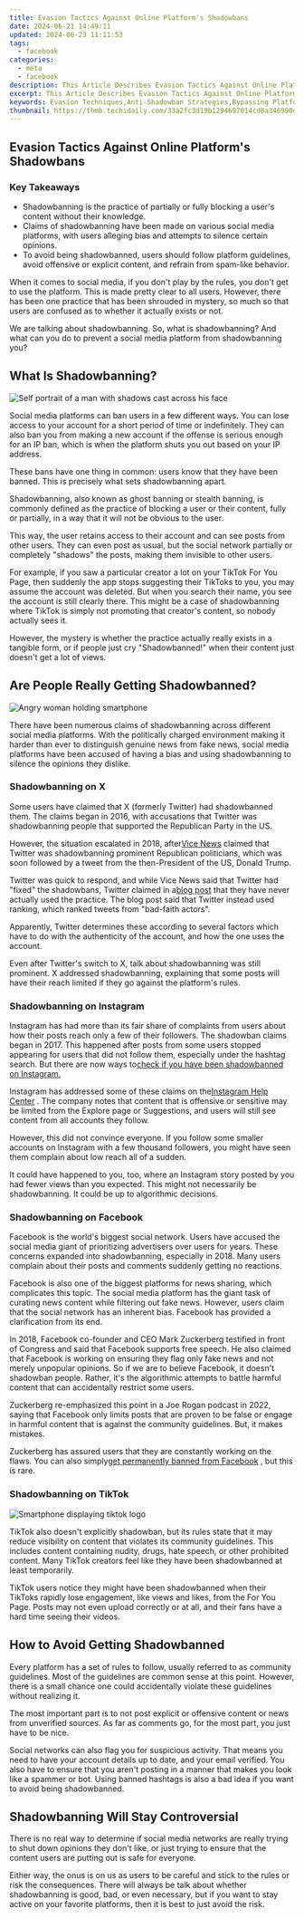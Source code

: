 ```yaml
---
title: Evasion Tactics Against Online Platform's Shadowbans
date: 2024-06-21 14:49:11
updated: 2024-06-23 11:11:53
tags:
  - facebook
categories:
  - meta
  - facebook
description: This Article Describes Evasion Tactics Against Online Platform's Shadowbans
excerpt: This Article Describes Evasion Tactics Against Online Platform's Shadowbans
keywords: Evasion Techniques,Anti-Shadowban Strategies,Bypassing Platform Ban,Online Shadowban Avoidance,Evading Social Platforms' Blocks,Bypassing Internet Blacklist,Anti-Ban Tactics Online
thumbnail: https://thmb.techidaily.com/33a2fc3d19b1294697014cd8a346990d81bbe0b373b3c35d45e36e3b5fdd2147.jpg
---
```


## Evasion Tactics Against Online Platform's Shadowbans

### Key Takeaways

* Shadowbanning is the practice of partially or fully blocking a user's content without their knowledge.
* Claims of shadowbanning have been made on various social media platforms, with users alleging bias and attempts to silence certain opinions.
* To avoid being shadowbanned, users should follow platform guidelines, avoid offensive or explicit content, and refrain from spam-like behavior.

 When it comes to social media, if you don't play by the rules, you don't get to use the platform. This is made pretty clear to all users. However, there has been one practice that has been shrouded in mystery, so much so that users are confused as to whether it actually exists or not.

 We are talking about shadowbanning. So, what is shadowbanning? And what can you do to prevent a social media platform from shadowbanning you?

## What Is Shadowbanning?

![Self portrait of a man with shadows cast across his face](https://static1.makeuseofimages.com/wordpress/wp-content/uploads/2023/01/creative-self-portraits-shadows.jpg)

 Social media platforms can ban users in a few different ways. You can lose access to your account for a short period of time or indefinitely. They can also ban you from making a new account if the offense is serious enough for an IP ban, which is when the platform shuts you out based on your IP address.

 These bans have one thing in common: users know that they have been banned. This is precisely what sets shadowbanning apart.

 Shadowbanning, also known as ghost banning or stealth banning, is commonly defined as the practice of blocking a user or their content, fully or partially, in a way that it will not be obvious to the user.

 This way, the user retains access to their account and can see posts from other users. They can even post as usual, but the social network partially or completely "shadows" the posts, making them invisible to other users.

 For example, if you saw a particular creator a lot on your TikTok For You Page, then suddenly the app stops suggesting their TikToks to you, you may assume the account was deleted. But when you search their name, you see the account is still clearly there. This might be a case of shadowbanning where TikTok is simply not promoting that creator's content, so nobody actually sees it.

 However, the mystery is whether the practice actually really exists in a tangible form, or if people just cry "Shadowbanned!" when their content just doesn't get a lot of views.

## Are People Really Getting Shadowbanned?

![Angry woman holding smartphone](https://static1.makeuseofimages.com/wordpress/wp-content/uploads/2022/03/angry-woman-smartphone.jpg)

 There have been numerous claims of shadowbanning across different social media platforms. With the politically charged environment making it harder than ever to distinguish genuine news from fake news, social media platforms have been accused of having a bias and using shadowbanning to silence the opinions they dislike.

### Shadowbanning on X

 Some users have claimed that X (formerly Twitter) had shadowbanned them. The claims began in 2016, with accusations that Twitter was shadowbanning people that supported the Republican Party in the US.

 However, the situation escalated in 2018, after[Vice News](https://news.vice.com/en%5Fus/article/43paqq/twitter-is-shadow-banning-prominent-republicans-like-the-rnc-chair-and-trump-jrs-spokesman) claimed that Twitter was shadowbanning prominent Republican politicians, which was soon followed by a tweet from the then-President of the US, Donald Trump.

 Twitter was quick to respond, and while Vice News said that Twitter had "fixed" the shadowbans, Twitter claimed in a[blog post](https://blog.twitter.com/official/en%5Fus/topics/company/2018/Setting-the-record-straight-on-shadow-banning.html) that they have never actually used the practice. The blog post said that Twitter instead used ranking, which ranked tweets from "bad-faith actors".

 Apparently, Twitter determines these according to several factors which have to do with the authenticity of the account, and how the one uses the account.

 Even after Twitter's switch to X, talk about shadowbanning was still prominent. X addressed shadowbanning, explaining that some posts will have their reach limited if they go against the platform's rules.

### Shadowbanning on Instagram

 Instagram has had more than its fair share of complaints from users about how their posts reach only a few of their followers. The shadowban claims began in 2017\. This happened after posts from some users stopped appearing for users that did not follow them, especially under the hashtag search. But there are now ways to[check if you have been shadowbanned on Instagram.](https://www.makeuseof.com/shadowbanned-instagram-how-to-check/)

 Instagram has addressed some of these claims on the[Instagram Help Center](https://help.instagram.com/613868662393739/?helpref=uf%5Fshare) . The company notes that content that is offensive or sensitive may be limited from the Explore page or Suggestions, and users will still see content from all accounts they follow.

 However, this did not convince everyone. If you follow some smaller accounts on Instagram with a few thousand followers, you might have seen them complain about low reach all of a sudden.

 It could have happened to you, too, where an Instagram story posted by you had fewer views than you expected. This might not necessarily be shadowbanning. It could be up to algorithmic decisions.

### Shadowbanning on Facebook

 Facebook is the world's biggest social network. Users have accused the social media giant of prioritizing advertisers over users for years. These concerns expanded into shadowbanning, especially in 2018\. Many users complain about their posts and comments suddenly getting no reactions.

 Facebook is also one of the biggest platforms for news sharing, which complicates this topic. The social media platform has the giant task of curating news content while filtering out fake news. However, users claim that the social network has an inherent bias. Facebook has provided a clarification from its end.

 In 2018, Facebook co-founder and CEO Mark Zuckerberg testified in front of Congress and said that Facebook supports free speech. He also claimed that Facebook is working on ensuring they flag only fake news and not merely unpopular opinions. So if we are to believe Facebook, it doesn't shadowban people. Rather, it's the algorithmic attempts to battle harmful content that can accidentally restrict some users.

 Zuckerberg re-emphasized this point in a Joe Rogan podcast in 2022, saying that Facebook only limits posts that are proven to be false or engage in harmful content that is against the community guidelines. But, it makes mistakes.

 Zuckerberg has assured users that they are constantly working on the flaws. You can also simply[get permanently banned from Facebook](https://www.makeuseof.com/things-permanently-banned-from-facebook/) , but this is rare.

### Shadowbanning on TikTok

![Smartphone displaying tiktok logo](https://static1.makeuseofimages.com/wordpress/wp-content/uploads/2023/08/smartphone-displaying-tiktok-logo.jpg)

 TikTok also doesn't explicitly shadowban, but its rules state that it may reduce visibility on content that violates its community guidelines. This includes content containing nudity, drugs, hate speech, or other prohibited content. Many TikTok creators feel like they have been shadowbanned at least temporarily.

 TikTok users notice they might have been shadowbanned when their TikToks rapidly lose engagement, like views and likes, from the For You Page. Posts may not even upload correctly or at all, and their fans have a hard time seeing their videos.

## How to Avoid Getting Shadowbanned

 Every platform has a set of rules to follow, usually referred to as community guidelines. Most of the guidelines are common sense at this point. However, there is a small chance one could accidentally violate these guidelines without realizing it.

 The most important part is to not post explicit or offensive content or news from unverified sources. As far as comments go, for the most part, you just have to be nice.

 Social networks can also flag you for suspicious activity. That means you need to have your account details up to date, and your email verified. You also have to ensure that you aren't posting in a manner that makes you look like a spammer or bot. Using banned hashtags is also a bad idea if you want to avoid being shadowbanned.

## Shadowbanning Will Stay Controversial

 There is no real way to determine if social media networks are really trying to shut down opinions they don't like, or just trying to ensure that the content users are putting out is safe for everyone.

 Either way, the onus is on us as users to be careful and stick to the rules or risk the consequences. There will always be talk about whether shadowbanning is good, bad, or even necessary, but if you want to stay active on your favorite platforms, then it is best to just avoid the risk.


<ins class="adsbygoogle"
     style="display:block"
     data-ad-format="autorelaxed"
     data-ad-client="ca-pub-7571918770474297"
     data-ad-slot="1223367746"></ins>



<ins class="adsbygoogle"
     style="display:block"
     data-ad-client="ca-pub-7571918770474297"
     data-ad-slot="8358498916"
     data-ad-format="auto"
     data-full-width-responsive="true"></ins>
